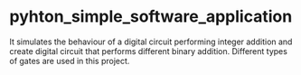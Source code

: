 # pyhton_simple_software_application
It simulates the  behaviour of a digital circuit performing integer addition and create digital circuit that  performs different binary addition. Different types of gates are used in this project.
